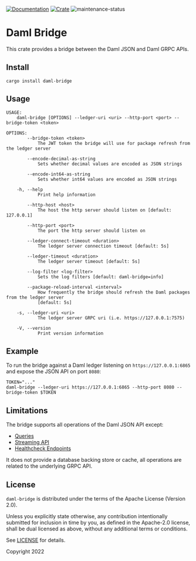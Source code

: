 [![Documentation](https://docs.rs/daml-bridge/badge.svg)](https://docs.rs/daml-bridge/0.2.0)
[![Crate](https://img.shields.io/crates/v/daml-bridge.svg)](https://crates.io/crates/daml-bridge/0.2.0)
![maintenance-status](https://img.shields.io/badge/maintenance-experimental-blue.svg)

# Daml Bridge

This crate provides a bridge between the Daml JSON and Daml GRPC APIs.

## Install

```shell
cargo install daml-bridge
```

## Usage

```shell
USAGE:
    daml-bridge [OPTIONS] --ledger-uri <uri> --http-port <port> --bridge-token <token>

OPTIONS:
        --bridge-token <token>
            The JWT token the bridge will use for package refresh from the ledger server

        --encode-decimal-as-string
            Sets whether decimal values are encoded as JSON strings

        --encode-int64-as-string
            Sets whether int64 values are encoded as JSON strings

    -h, --help
            Print help information

        --http-host <host>
            The host the http server should listen on [default: 127.0.0.1]

        --http-port <port>
            The port the http server should listen on

        --ledger-connect-timeout <duration>
            The ledger server connection timeout [default: 5s]

        --ledger-timeout <duration>
            The ledger server timeout [default: 5s]

        --log-filter <log-filter>
            Sets the log filters [default: daml-bridge=info]

        --package-reload-interval <interval>
            How frequently the bridge should refresh the Daml packages from the ledger server
            [default: 5s]

    -s, --ledger-uri <uri>
            The ledger server GRPC uri (i.e. https://127.0.0.1:7575)

    -V, --version
            Print version information
```

## Example

To run the bridge against a Daml ledger listening on `https://127.0.0.1:6865` and expose the JSON API on port `8080`:

```shell
TOKEN="..."
daml-bridge --ledger-uri https://127.0.0.1:6865 --http-port 8080 --bridge-token $TOKEN
```

## Limitations

The bridge supports all operations of the Daml JSON API except:

- [Queries](https://docs.daml.com/json-api/index.html#get-all-active-contracts)
- [Streaming API](https://docs.daml.com/json-api/index.html#streaming-api)
- [Healthcheck Endpoints](https://docs.daml.com/json-api/index.html#healthcheck-endpoints)

It does not provide a database backing store or cache, all operations are related to the underlying GRPC API.

## License

`daml-bridge` is distributed under the terms of the Apache License (Version 2.0).

Unless you explicitly state otherwise, any contribution intentionally submitted for inclusion in time by you, as defined
in the Apache-2.0 license, shall be dual licensed as above, without any additional terms or conditions.

See [LICENSE](LICENSE) for details.

Copyright 2022